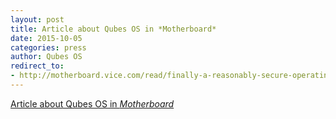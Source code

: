 ```yaml
---
layout: post
title: Article about Qubes OS in *Motherboard*
date: 2015-10-05
categories: press
author: Qubes OS
redirect_to:
- http://motherboard.vice.com/read/finally-a-reasonably-secure-operating-system-qubes-r3
---
```


[Article about Qubes OS in *Motherboard*](http://motherboard.vice.com/read/finally-a-reasonably-secure-operating-system-qubes-r3)
